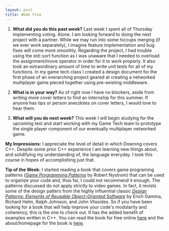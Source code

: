 ```yaml
---
layout: post
title: Week Five
---
```


1. **What did you do this past week?** 
Last week I spent all of Thursday implementing voting. Alone. I am looking forward to doing the next project with a partner. While we may run into some hiccups merging (if we ever work separately), I imagine feature implementation and bug fixes will come more smoothly. Regarding the project, I had trouble using the std::sort function as I was unaware that I needed to overload the assignment/move operator in order for it to work properly. It also took an extraordinary amount of time to write unit tests for all of my functions. In my game tech class I created a design document for the first phase of an overarching project geared at creating a networked multiplayer game pieced together using pre-existing middleware.

2. **What is in your way?** 
As of right now I have no blockers, aside from writing more cover letters to find an internship for this summer. If anyone has tips or person anecdotes on cover letters, I would love to hear them.

3. **What will you do next week?** 
This week I will begin studying for the upcoming test and start working with my Game Tech team to prototype the single player component of our eventually multiplayer networked game.

**My Impressions:**
I appreciate the level of detail in which Downing covers C++. Despite some prior C++ experience I am learning new things about, and solidifying my understanding of, the language everyday. I took this course in hopes of accomplishing just that.

**Tip of the Week:** 
I started reading a book that covers game programing patterns ([*Game Programming Patterns*](http://gameprogrammingpatterns.com/) by Robert Nystrom) that can be used to organize your code and, thus far, I could not recommend it enough. The patterns discussed do not apply strictly to video games. In fact, it revists some of the design patters from the highly influential classic [*Design Patterns: Elements of Reusable Object-Oriented Software*](https://en.wikipedia.org/wiki/Design_Patterns) by Erich Gamma, Richard Helm, Ralph Johnson, and John Vlissides. So if you have been looking for a book that will help improve your code's modularity and coherency, this is the one to check out. It has the added benefit of examples written in C++. You can read the book for free online [here](http://gameprogrammingpatterns.com/contents.html) and the about/homepage for the book is [here](http://gameprogrammingpatterns.com/).
